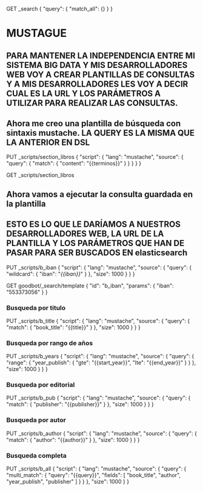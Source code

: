 GET _search
{
  "query": {
    "match_all": {}
  }
}



# MUSTAGUE

## PARA MANTENER LA INDEPENDENCIA ENTRE MI SISTEMA BIG DATA Y MIS DESARROLLADORES WEB VOY A CREAR PLANTILLAS DE CONSULTAS Y A MIS DESARROLLADORES LES VOY A DECIR CUAL ES LA URL Y LOS PARÁMETROS A UTILIZAR PARA REALIZAR LAS CONSULTAS.
## Ahora me creo una plantilla de búsqueda con sintaxis mustache. LA QUERY ES LA MISMA QUE LA ANTERIOR EN DSL ##

PUT _scripts/section_libros
{
  "script": {
    "lang": "mustache",
    "source": {
      "query": {
        "match": {
          "content": "{{terminos}}"
        }
      }
    }
  }
}

GET _scripts/section_libros




## Ahora vamos a ejecutar la consulta guardada en la plantilla ##
## ESTO ES LO QUE LE DARÍAMOS A NUESTROS DESARROLLADORES WEB, LA URL DE LA PLANTILLA Y LOS PARÁMETROS QUE HAN DE PASAR PARA SER BUSCADOS EN elasticsearch ##

PUT _scripts/b_iban
{
  "script": {
    "lang": "mustache",
    "source": {
      "query": {
        "wildcard": {
          "iban": "*{{iban}}*"
        }
      },
      "size": 1000
    }
  }
}

GET goodbot/_search/template
{
  "id": "b_iban",
  "params": {
    "iban": "553373056"
  }
}

### Busqueda por titulo
PUT _scripts/b_title
{
  "script": {
    "lang": "mustache",
    "source": {
      "query": {
        "match": {
          "book_title": "{{title}}"
        }
      },
      "size": 1000
    }
  }
}

### Busqueda por rango de años
PUT _scripts/b_years
{
  "script": {
    "lang": "mustache",
    "source": {
      "query": {
        "range": {
          "year_publish": {
            "gte": "{{start_year}}",
            "lte": "{{end_year}}"
          }
        }
      },
      "size": 1000
    }
  }
}

### Busqueda por editorial
PUT _scripts/b_pub
{
  "script": {
    "lang": "mustache",
    "source": {
      "query": {
        "match": {
          "publisher": "{{publisher}}"
        }
      },
      "size": 1000
    }
  }
}

### Busqueda por autor
PUT _scripts/b_author
{
  "script": {
    "lang": "mustache",
    "source": {
      "query": {
        "match": {
          "author": "{{author}}"
        }
      },
      "size": 1000
    }
  }
}

### Busqueda completa
PUT _scripts/b_all
{
  "script": {
    "lang": "mustache",
    "source": {
      "query": {
        "multi_match": {
          "query": "{{query}}",
          "fields": [
            "book_title",
            "author",
            "year_publish",
            "publisher"
          ]
        }
      }
    },
    "size": 1000
  }
}
